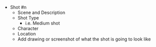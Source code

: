 - Shot \#n
	- Scene and Description
	- Shot Type
		- i.e. Medium shot
	- Character
	- Location
	- Add drawing or screenshot of what the shot is going to look like
